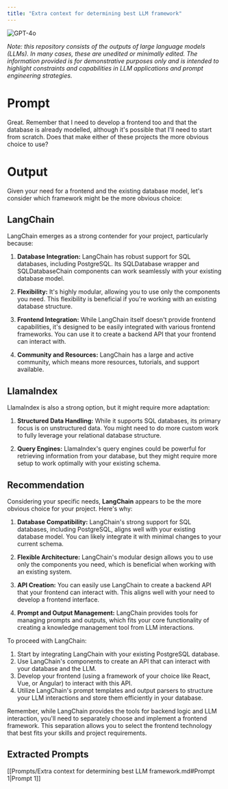 ```yaml
---
title: "Extra context for determining best LLM framework"
---
```

![GPT-4o](https://img.shields.io/badge/GPT--4o-3333FF?style=for-the-badge&logo=openai&logoColor=white)



*Note: this repository consists of the outputs of large language models (LLMs). In many cases, these are unedited or minimally edited. The information provided is for demonstrative purposes only and is intended to highlight constraints and capabilities in LLM applications and prompt engineering strategies.*


# Prompt

Great. Remember that I need to develop a frontend too and that the database is already modelled, although it's possible that I'll need to start from scratch. Does that make either of these projects the more obvious choice to use?

# Output
Given your need for a frontend and the existing database model, let's consider which framework might be the more obvious choice:

## LangChain

LangChain emerges as a strong contender for your project, particularly because:

1. **Database Integration:** LangChain has robust support for SQL databases, including PostgreSQL. Its SQLDatabase wrapper and SQLDatabaseChain components can work seamlessly with your existing database model.

2. **Flexibility:** It's highly modular, allowing you to use only the components you need. This flexibility is beneficial if you're working with an existing database structure.

3. **Frontend Integration:** While LangChain itself doesn't provide frontend capabilities, it's designed to be easily integrated with various frontend frameworks. You can use it to create a backend API that your frontend can interact with.

4. **Community and Resources:** LangChain has a large and active community, which means more resources, tutorials, and support available.

## LlamaIndex

LlamaIndex is also a strong option, but it might require more adaptation:

1. **Structured Data Handling:** While it supports SQL databases, its primary focus is on unstructured data. You might need to do more custom work to fully leverage your relational database structure.

2. **Query Engines:** LlamaIndex's query engines could be powerful for retrieving information from your database, but they might require more setup to work optimally with your existing schema.

## Recommendation

Considering your specific needs, **LangChain** appears to be the more obvious choice for your project. Here's why:

1. **Database Compatibility:** LangChain's strong support for SQL databases, including PostgreSQL, aligns well with your existing database model. You can likely integrate it with minimal changes to your current schema.

2. **Flexible Architecture:** LangChain's modular design allows you to use only the components you need, which is beneficial when working with an existing system.

3. **API Creation:** You can easily use LangChain to create a backend API that your frontend can interact with. This aligns well with your need to develop a frontend interface.

4. **Prompt and Output Management:** LangChain provides tools for managing prompts and outputs, which fits your core functionality of creating a knowledge management tool from LLM interactions.

To proceed with LangChain:

1. Start by integrating LangChain with your existing PostgreSQL database.
2. Use LangChain's components to create an API that can interact with your database and the LLM.
3. Develop your frontend (using a framework of your choice like React, Vue, or Angular) to interact with this API.
4. Utilize LangChain's prompt templates and output parsers to structure your LLM interactions and store them efficiently in your database.

Remember, while LangChain provides the tools for backend logic and LLM interaction, you'll need to separately choose and implement a frontend framework. This separation allows you to select the frontend technology that best fits your skills and project requirements.




## Extracted Prompts
[[Prompts/Extra context for determining best LLM framework.md#Prompt 1|Prompt 1]]
